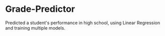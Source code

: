 # Grade-Predictor
Predicted a student's performance in high school, using Linear Regression and training multiple models. 
